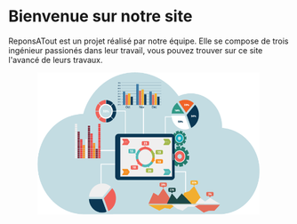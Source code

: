 <head>
  <link rel="shortcut icon" href="Images/ITII.png">
  <title>RéponsAtout</title>
</head>


<body>
  <div>
    <h1>Bienvenue sur notre site</h1>
    <p>ReponsATout est un projet réalisé par notre équipe. Elle se compose de trois ingénieur passionés dans leur travail, vous pouvez trouver sur ce site l'avancé de leurs travaux.</p>
  </div>
  
  <div style="text-align:center">
    <img src="Images/banner.png" alt="" width="400" height="256">
  </div>

</body>
